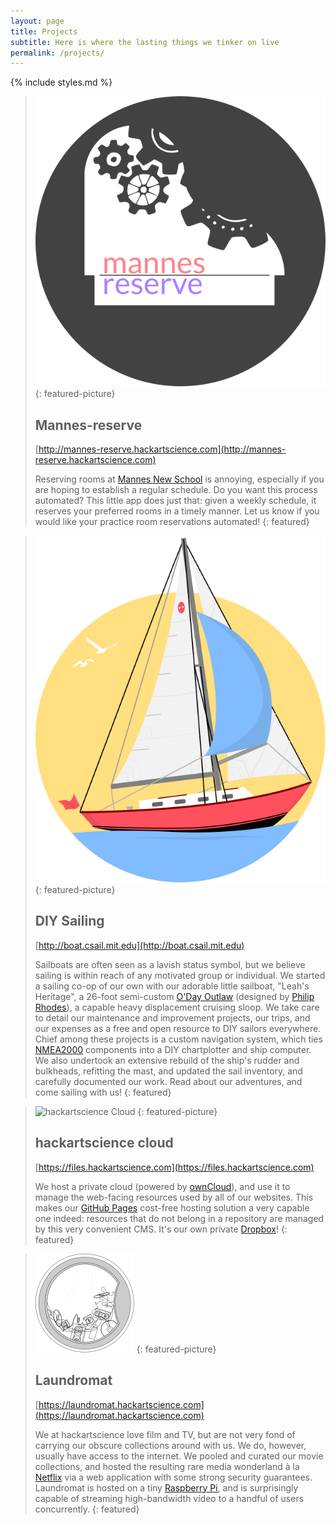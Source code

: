 ```yaml
---
layout: page
title: Projects
subtitle: Here is where the lasting things we tinker on live
permalink: /projects/
---
```


{% include styles.md %}

> ![mannes-reserve](/images/mannes-reserve.svg)
>{: featured-picture}
>
> Mannes-reserve
> --------------
>
> [http://mannes-reserve.hackartscience.com](http://mannes-reserve.hackartscience.com)
>
> Reserving rooms at [Mannes New School](http://www.newschool.edu/mannes/) is annoying, especially if you are hoping to establish a regular schedule. Do you want this process automated? This little app does just that: given a weekly schedule, it reserves your preferred rooms in a timely manner. Let us know if you would like your practice room reservations automated!
{: featured}

> ![DIY Sailing](/images/boat.svg)
> {: featured-picture}
>
> DIY Sailing
> -----------
>
> [http://boat.csail.mit.edu](http://boat.csail.mit.edu)
>
> Sailboats are often seen as a lavish status symbol, but we believe sailing is within reach of any motivated group or individual.
> We started a sailing co-op of our own with our adorable little sailboat, "Leah's Heritage", a 26-foot semi-custom [O'Day Outlaw](http://sailboatdata.com/viewrecord.asp?class_id=436) (designed by [Philip Rhodes](https://en.wikipedia.org/wiki/Philip_Rhodes)), a capable heavy displacement cruising sloop.
> We take care to detail our maintenance and improvement projects, our trips, and our expenses as a free and open resource to DIY sailors everywhere.
> Chief among these projects is a custom navigation system, which ties [NMEA2000](https://en.wikipedia.org/wiki/NMEA_2000) components into a DIY chartplotter and ship computer.
> We also undertook an extensive rebuild of the ship's rudder and bulkheads, refitting the mast, and updated the sail inventory, and carefully documented our work.
>Read about our adventures, and come sailing with us!
{: featured}

> ![hackartscience Cloud](/images/files.logo.svg)
> {: featured-picture}
>
> hackartscience cloud
> --------------------
>
> [https://files.hackartscience.com](https://files.hackartscience.com)
>
> We host a private cloud (powered by [ownCloud](https://owncloud.org/)), and use it to manage the web-facing resources used by all of our websites.
> This makes our [GitHub Pages](https://pages.github.com/) cost-free hosting solution a very capable one indeed: resources that do not belong in a repository are managed by this very convenient CMS.
> It's our own private [Dropbox](https://www.dropbox.com/)!
{: featured}

> ![Laundromat](/images/laundromat.svg)
> {: featured-picture}
>
> Laundromat
> ----------
>
> [https://laundromat.hackartscience.com](https://laundromat.hackartscience.com)
>
> We at hackartscience love film and TV, but are not very fond of carrying our obscure collections around with us.
> We do, however, usually have access to the internet.
> We pooled and curated our movie collections, and hosted the resulting rare media wonderland à la [Netflix](http://www.netflix.com/browse) via a web application with some strong security guarantees.
> Laundromat is hosted on a tiny [Raspberry Pi](https://www.raspberrypi.org/), and is surprisingly capable of streaming high-bandwidth video to a handful of users concurrently.
{: featured}
